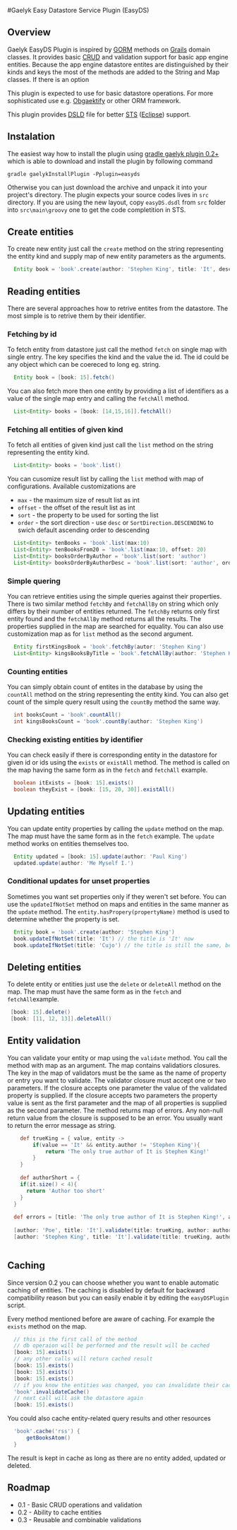 #Gaelyk Easy Datastore Service Plugin (EasyDS)

## Overview
 Gaelyk EasyDS Plugin is inspired by [GORM](http://grails.org/doc/latest/guide/5.%20Object%20Relational%20Mapping%20\(GORM\).html)
 methods on [Grails](http://grails.org) domain classes. It provides basic [CRUD](http://en.wikipedia.org/wiki/Create,_read,_update_and_delete)
 and validation support for basic app engine entities. Because the app engine datastore
 entites are distinguished by their kinds and keys the most of the methods are added to the String and Map classes.
 If there is an option 
 
 This plugin is expected to use for basic datastore operations. For more sophisticated use e.g.
 [Obgaektify](http://obgaektify.appspot.com/) or other ORM framework.
 
 This plugin provides [DSLD](http://en.appsatori.eu/2011/05/writing-groovy-dsl-descriptors-dsld-for.html) 
 file for better [STS](http://www.springsource.com/developer/sts) ([Eclipse](http://www.eclipse.org )) support.
 
## Instalation
The easiest way how to install the plugin using [gradle gaelyk plugin 0.2+](https://github.com/bmuschko/gradle-gaelyk-plugin)
which is able to download and install the plugin by following command

    gradle gaelykInstallPlugin -Pplugin=easyds

Otherwise you can just download the archive and unpack it into your project's directory. The plugin expects 
your source codes lives in `src` directory. If you are using the new layout, copy `easyDS.dsdl` from `src` folder
into `src\main\groovy` one to get the code completition in STS.
 
## Create entities
 To create new entity just call the `create` method on the string representing the entity kind and supply
 map of new entity parameters as the arguments.
 
```groovy
  Entity book = 'book'.create(author: 'Stephen King', title: 'It', description: 'Oh, my! This is scary!')
```
## Reading entities
 There are several approaches how to retrive entites from the datastore. The most simple is to retrive
 them by their identifier.
### Fetching by id
 To fetch entity from datastore just call the method `fetch` on single map with single entry.
 The key specifies the kind and the value the id. The id could be any object which can be coereced to long eg. string.
 
```groovy
  Entity book = [book: 15].fetch()
```
 You can also fetch more then one entity by providing a list of identifiers as a value of the single map entry
 and calling the `fetchAll` method.

```groovy
  List<Entity> books = [book: [14,15,16]].fetchAll()
```

### Fetching all entities of given kind
 To fetch all entities of given kind just call the `list` method on the string representing the entity kind.
 
```groovy
  List<Entity> books = 'book'.list()
```

You can cusomize result list by calling the `list` method with map of configurations. Available customizations
are

 * `max` - the maximum size of result list as int
 * `offset` - the offset of the result list as int
 * `sort` - the property to be used for sorting the list
 * `order` - the sort direction - use `desc` or `SortDirection.DESCENDING` to swich default ascending order to descending

```groovy
  List<Entity> tenBooks = 'book'.list(max:10)
  List<Entity> tenBooksFrom20 = 'book'.list(max:10, offset: 20)
  List<Entity> booksOrderByAuthor = 'book'.list(sort: 'author')
  List<Entity> booksOrderByAuthorDesc = 'book'.list(sort: 'author', order: 'desc')
```

### Simple quering
You can retrieve entities using the simple queries against their properties. There is two similar method
`fetchBy` and `fetchAllBy` on string which only differs by their number of entities returned. The `fetchBy` returns
only first entity found and the `fetchAllBy` method returns all the results. The properties supplied in the
map are searched for equality. You can also use customization map as for `list` method as the second argument.

```groovy
  Entity firstKingsBook = 'book'.fetchBy(autor: 'Stephen King')
  List<Entity> kingsBooksByTitle = 'book'.fetchAllBy(author: 'Stephen King', [sort: 'title']) 
```

### Counting entities
You can simply obtain count of entites in the database by using the `countAll` method on the
string representing the entity kind. You can also get count of the simple query result using
the `countBy` method the same way.

```groovy
  int booksCount = 'book'.countAll()
  int kingsBooksCount = 'book'.countBy(author: 'Stephen King')
```

### Checking existing entities by identifier
You can check easily if there is corresponding entity in the datastore for given id or ids using the
`exists` or `existAll` method. The method is called on the map having the same form as in the `fetch` and `fetchAll`
example.

```groovy
  boolean itExists = [book: 15].exists()
  boolean theyExist = [book: [15, 20, 30]].existAll()
```
## Updating entities
You can update entity properties by calling the `update` method on the map. The map must have the same
form as in the `fetch` example. The `update` method works on entities themselves too.

```groovy
  Entity updated = [book: 15].update(author: 'Paul King')
  updated.update(author: 'Me Myself I.')
```

### Conditional updates for unset properties
Sometimes you want set properties only if they weren't set before. You can use the `updateIfNotSet` method
on maps and entities in the same manner as the `update` method. The `entity.hasPropery(propertyName)` method
is used to determine whether the property is set.

```groovy
  Entity book = 'book'.create(author: 'Stephen King')
  book.updateIfNotSet(title: 'It') // the title is 'It' now
  book.updateIfNotSet(title: 'Cujo') // the title is still the same, because it was already set
```

## Deleting entities
To delete entity or entities just use the `delete` or `deleteAll` method on the map. The map must have the same
form as in the `fetch` and `fetchAll`example. 

```groovy
 [book: 15].delete()
 [book: [11, 12, 13]].deleteAll()
```

## Entity validation
You can validate your entity or map using the `validate` method. You call the method with map as an argument.
The map contains validatiors closures. The key in the map of validators must be the same as the name of property
or entry you want to validate. The validator closure must accept one or two parameters. If the closure
accepts one parameter the value of the validated property is supplied. If the closure accepts two parameters
the property value is sent as the first parameter and the map of all properties is supplied as the second parameter.
The method returns map of errors. Any non-null return value from the closure is supposed to be an error. 
You usually want to return the error message as string.

```groovy
 	def trueKing = { value, entity ->
		if(value == 'It' && entity.author != 'Stephen King'){
			return 'The only true author of It is Stephen King!'
		}
	}
		
	def authorShort = {
    if(it.size() < 4){
      return 'Author too short'
    }
  }
  
  def errors = [title: 'The only true author of It is Stephen King!', author: 'Author too short']
  
  [author: 'Poe', title: 'It'].validate(title: trueKing, author: authorShort) == errors
  [author: 'Stephen King', title: 'It'].validate(title: trueKing, author: authorShort) == [:]
  
```
## Caching
Since version 0.2 you can choose whether you want to enable automatic caching of entities. The caching
is disabled by default for backward compatibility reason but you can easily enable it by editing the
`easyDSPlugin` script.

Every method mentioned before are aware of caching. For example the `exists` method on the map.

```groovy
  // this is the first call of the method
  // db operaion will be performed and the result will be cached
  [book: 15].exists()
  // any other calls will return cached result 
  [book: 15].exists()
  [book: 15].exists()
  [book: 15].exists()
  // if you know the entities was changed, you can invalidate their cache
  'book'.invalidateCache()
  // next call will ask the datastore again
  [book: 15].exists()
```

You could also cache entity-related query results and other resources

```groovy
  'book'.cache('rss') {
      getBooksAtom()
  }
```
The result is kept in cache as long as there are no entity added, updated or deleted.

## Roadmap
 
 * 0.1 - Basic CRUD operations and validation
 * 0.2 - Ability to cache entities
 * 0.3 - Reusable and combinable validations

